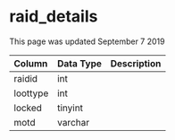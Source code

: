 # raid\_details

This page was updated September 7 2019

| Column | Data Type | Description |
| :--- | :--- | :--- |
| raidid | int |  |
| loottype | int |  |
| locked | tinyint |  |
| motd | varchar |  |

